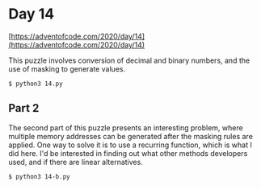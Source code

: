 # Day 14

[https://adventofcode.com/2020/day/14](https://adventofcode.com/2020/day/14)

This puzzle involves conversion of decimal and binary numbers, and the use of masking to generate values.

```
$ python3 14.py
```

## Part 2

The second part of this puzzle presents an interesting problem, where multiple memory addresses can be generated after the masking rules are applied. One way to solve it is to use a recurring function, which is what I did here. I'd be interested in finding out what other methods developers used, and if there are linear alternatives.

```
$ python3 14-b.py
```